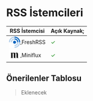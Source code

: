 <!-- NOTLAR 
 - Bu kategoride lokal ve bulut tabanlı rss uygulamaları ayrı ayrı eklenebilir- tek bir tabloda belirtilebilir ancak lokal ve bulut tabanlı rss uygulamalarının farkı anlatılmalıdır. 
 - Tablo eklemeyi unutmayın 
 - Uygun görseller eklemeyi unutmayın.
 - İçerik kuralları ve ekleme yapmak sayfalarını ziyaret edebilirsiniz -->

# RSS İstemcileri

RSS İstemcisi|Açık Kaynak;
|-|-|
|[<img src="docs/images/freshrss.png" alt="KeePassXC" style="width: 30px; height: 30px; vertical-align: middle; display: inline-block;"> <span style="vertical-align: middle; display: inline-block;"> FreshRSS](https://freshrss.org)|<span style="color: green;">✓</span>|
|[<img src="docs/images/miniflux.png" alt="KeePassXC" style="width: 30px; height: 30px; vertical-align: middle; display: inline-block;"> <span style="vertical-align: middle; display: inline-block;"> Miniflux](https://miniflux.app)|<span style="color: green;">✓</span>|


## Önerilenler Tablosu

> Eklenecek
